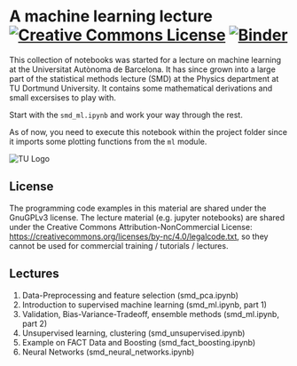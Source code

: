 # A machine learning lecture <a rel="license" href="http://creativecommons.org/licenses/by-nc/4.0/"><img alt="Creative Commons License" style="border-width:0" src="https://i.creativecommons.org/l/by-nc/4.0/88x31.png" /></a> [![Binder](https://mybinder.org/badge_logo.svg)](https://mybinder.org/v2/gh/tudo-astroparticlephysics/machine-learning-lecture/master) 

This collection of notebooks was started for a lecture on machine learning at the Universitat Autònoma de Barcelona. 
It has since grown into a large part of the statistical methods lecture (SMD) at the Physics department at TU Dortmund University.
It contains some mathematical derivations and small excersises to play with.

Start with the `smd_ml.ipynb` and work your way through the rest. 

As of now, you need to execute this notebook within the project folder since it imports some plotting functions from the `ml` module.


![TU Logo](https://upload.wikimedia.org/wikipedia/commons/thumb/e/e6/Technische_Universit%C3%A4t_Dortmund_Logo.svg/800px-Technische_Universit%C3%A4t_Dortmund_Logo.svg.png)

## License

The programming code examples in this material are shared under the GnuGPLv3 license.
The lecture material (e.g. jupyter notebooks) are shared under the Creative Commons Attribution-NonCommercial License: https://creativecommons.org/licenses/by-nc/4.0/legalcode.txt, so they cannot be used for commercial training / tutorials / lectures.


## Lectures

1. Data-Preprocessing and feature selection (smd_pca.ipynb)
2. Introduction to supervised machine learning (smd_ml.ipynb, part 1)
3. Validation, Bias-Variance-Tradeoff, ensemble methods (smd_ml.ipynb, part 2)
4. Unsupervised learning, clustering (smd_unsupervised.ipynb)
5. Example on FACT Data and Boosting (smd_fact_boosting.ipynb)
6. Neural Networks (smd_neural_networks.ipynb)
